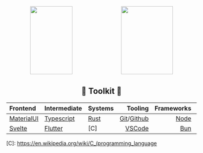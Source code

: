 <div align="center">
  <img src="https://github-readme-stats.vercel.app/api?username=DvvCz&hide_border=true&show_icons=true&bg_color=0000&text_color=666666" height=180px width=47%>
  <img src="https://github-readme-stats.vercel.app/api/top-langs?username=DvvCz&hide_border=true&langs_count=8&layout=compact&hide=css&bg_color=0000" height=180px width=52%>
</div>

<div align="center">

## 🧰 Toolkit 🔧

| Frontend      | Intermediate | Systems    | Tooling             | Frameworks   | Environments |
| :------------ | :----------- | :--------  | ------------------: | -----------: | -----------: |
| [MaterialUI]  | [Typescript] | [Rust]     | [Git]/[Github]      | [Node]       | [Windows]    |
| [Svelte]      | [Flutter]    | [C]        | [VSCode]            | [Bun]        | [WSL]        |

</div>

[MaterialUI]: https://mui.com
[Svelte]: https://svelte.dev

[Typescript]: https://www.typescriptlang.org
[Flutter]: https://flutter.dev

[Rust]: https://www.rust-lang.org
[C]: https://en.wikipedia.org/wiki/C_(programming_language

[Git]: https://git-scm.com
[Github]: https://desktop.github.com
[VSCode]: https://code.visualstudio.com

[Node]: https://nodejs.org/en/about
[Bun]: https://bun.sh

[Windows]: https://www.microsoft.com/en-us/windows
[WSL]: https://en.wikipedia.org/wiki/Windows_Subsystem_for_Linux
